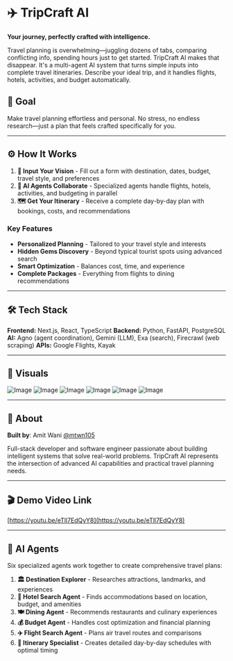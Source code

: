 # ✈️ TripCraft AI

**Your journey, perfectly crafted with intelligence.**

Travel planning is overwhelming—juggling dozens of tabs, comparing conflicting info, spending hours just to get started. TripCraft AI makes that disappear. It's a multi-agent AI system that turns simple inputs into complete travel itineraries. Describe your ideal trip, and it handles flights, hotels, activities, and budget automatically.

## 🎯 Goal

Make travel planning effortless and personal. No stress, no endless research—just a plan that feels crafted specifically for you.

---

## ⚙️ How It Works

1. **🎯 Input Your Vision** - Fill out a form with destination, dates, budget, travel style, and preferences
2. **🤖 AI Agents Collaborate** - Specialized agents handle flights, hotels, activities, and budgeting in parallel
3. **🗺️ Get Your Itinerary** - Receive a complete day-by-day plan with bookings, costs, and recommendations

### Key Features
- **Personalized Planning** - Tailored to your travel style and interests
- **Hidden Gems Discovery** - Beyond typical tourist spots using advanced search
- **Smart Optimization** - Balances cost, time, and experience
- **Complete Packages** - Everything from flights to dining recommendations

---

## 🛠️ Tech Stack

**Frontend:** Next.js, React, TypeScript
**Backend:** Python, FastAPI, PostgreSQL
**AI:** Agno (agent coordination), Gemini (LLM), Exa (search), Firecrawl (web scraping)
**APIs:** Google Flights, Kayak

---

## 📸 Visuals

![Image](https://github.com/user-attachments/assets/5fae2938-6d2c-4fc7-86be-d22bb84729a6)
![Image](https://github.com/user-attachments/assets/1bd6e98f-ae32-47be-90a0-23ee6f06c613)
![Image](https://github.com/user-attachments/assets/45db7d19-67ca-4c92-985f-79a7cb976b1c)
![Image](https://github.com/user-attachments/assets/7a06c3de-281d-4820-a517-ea81137289d7)
![Image](https://github.com/user-attachments/assets/523f0d02-8a72-4709-b3d4-5102f1d1b950)
![Image](https://github.com/user-attachments/assets/dbab944a-7678-4eae-9ead-05f15c3de407)

---

## 👥 About

**Built by**: Amit Wani [@mtwn105](https://github.com/mtwn105)

Full-stack developer and software engineer passionate about building intelligent systems that solve real-world problems. TripCraft AI represents the intersection of advanced AI capabilities and practical travel planning needs.

---

## 🎬 Demo Video Link

[https://youtu.be/eTll7EdQyY8](https://youtu.be/eTll7EdQyY8)

---

## 🤖 AI Agents

Six specialized agents work together to create comprehensive travel plans:

1. **🏛️ Destination Explorer** - Researches attractions, landmarks, and experiences
2. **🏨 Hotel Search Agent** - Finds accommodations based on location, budget, and amenities
3. **🍽️ Dining Agent** - Recommends restaurants and culinary experiences
4. **💰 Budget Agent** - Handles cost optimization and financial planning
5. **✈️ Flight Search Agent** - Plans air travel routes and comparisons
6. **📅 Itinerary Specialist** - Creates detailed day-by-day schedules with optimal timing
